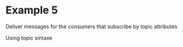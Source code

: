 # Example 5

Deliver messages for the consumers that subscribe by topic attributes

Using topic sintaxe 